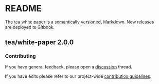 # README

The tea white paper is a [semantically versioned](https://semver.org), [Markdown](https://daringfireball.net/projects/markdown/). New releases are deployed to Gitbook.

## tea/white-paper 2.0.0

### Contributing

If you have general feedback, please open a [discussion](discussions/) thread.

If you have edits please refer to our project-wide [contribution guidelines](https://github.com/teaxyz/.github/blob/main/CONTRIBUTING.md).
